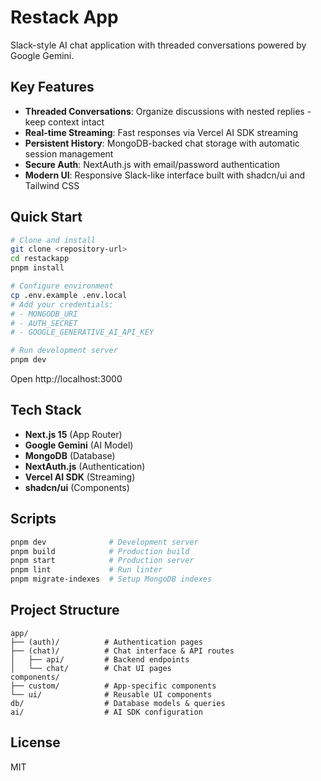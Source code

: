 # Restack App

Slack-style AI chat application with threaded conversations powered by Google Gemini.

## Key Features

- **Threaded Conversations**: Organize discussions with nested replies - keep context intact
- **Real-time Streaming**: Fast responses via Vercel AI SDK streaming
- **Persistent History**: MongoDB-backed chat storage with automatic session management
- **Secure Auth**: NextAuth.js with email/password authentication
- **Modern UI**: Responsive Slack-like interface built with shadcn/ui and Tailwind CSS

## Quick Start

```bash
# Clone and install
git clone <repository-url>
cd restackapp
pnpm install

# Configure environment
cp .env.example .env.local
# Add your credentials:
# - MONGODB_URI
# - AUTH_SECRET
# - GOOGLE_GENERATIVE_AI_API_KEY

# Run development server
pnpm dev
```

Open http://localhost:3000

## Tech Stack

- **Next.js 15** (App Router)
- **Google Gemini** (AI Model)
- **MongoDB** (Database)
- **NextAuth.js** (Authentication)
- **Vercel AI SDK** (Streaming)
- **shadcn/ui** (Components)

## Scripts

```bash
pnpm dev              # Development server
pnpm build            # Production build
pnpm start            # Production server
pnpm lint             # Run linter
pnpm migrate-indexes  # Setup MongoDB indexes
```

## Project Structure

```
app/
├── (auth)/          # Authentication pages
├── (chat)/          # Chat interface & API routes
│   ├── api/         # Backend endpoints
│   └── chat/        # Chat UI pages
components/
├── custom/          # App-specific components
└── ui/              # Reusable UI components
db/                  # Database models & queries
ai/                  # AI SDK configuration
```

## License

MIT